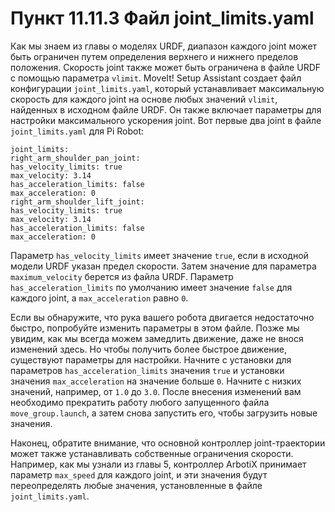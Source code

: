 # Пункт 11.11.3 Файл joint\_limits.yaml

Как мы знаем из главы о моделях URDF, диапазон каждого joint может быть ограничен путем определения верхнего и нижнего пределов положения. Скорость joint также может быть ограничена в файле URDF с помощью параметра `vlimit`. MoveIt! Setup Assistant создает файл конфигурации `joint_limits.yaml`, который устанавливает максимальную скорость для каждого joint на основе любых значений `vlimit`, найденных в исходном файле URDF. Он также включает параметры для настройки максимального ускорения joint. Вот первые два joint в файле `joint_limits.yaml` для Pi Robot:

```text
joint_limits:
right_arm_shoulder_pan_joint:
has_velocity_limits: true
max_velocity: 3.14
has_acceleration_limits: false
max_acceleration: 0
right_arm_shoulder_lift_joint:
has_velocity_limits: true
max_velocity: 3.14
has_acceleration_limits: false
max_acceleration: 0
```

Параметр `has_velocity_limits` имеет значение `true`, если в исходной модели URDF указан предел скорости. Затем значение для параметра `maximum_velocity` берется из файла URDF. Параметр `has_acceleration_limits` по умолчанию имеет значение `false` для каждого joint, а `max_acceleration` равно `0`.

Если вы обнаружите, что рука вашего робота двигается недостаточно быстро, попробуйте изменить параметры в этом файле. Позже мы увидим, как мы всегда можем замедлить движение, даже не внося изменений здесь. Но чтобы получить более быстрое движение, существуют параметры для настройки. Начните с установки для параметров `has_acceleration_limits` значения `true` и установки значения `max_acceleration` на значение больше `0`. Начните с низких значений, например, от `1.0` до `3.0`. После внесения изменений вам необходимо прекратить работу любого запущенного файла `move_group.launch`, а затем снова запустить его, чтобы загрузить новые значения.

Наконец, обратите внимание, что основной контроллер joint-траектории может также устанавливать собственные ограничения скорости. Например, как мы узнали из главы 5, контроллер ArbotiX принимает параметр `max_speed` для каждого joint, и эти значения будут переопределять любые значения, установленные в файле `joint_limits.yaml`.

